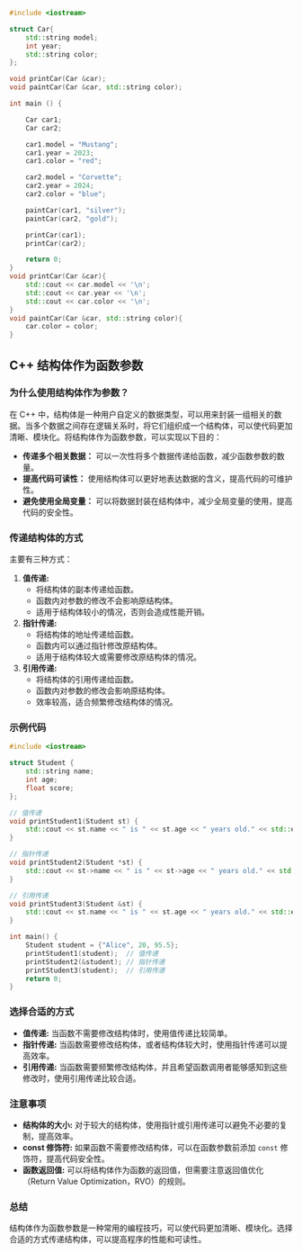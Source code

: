 ```cpp
#include <iostream>

struct Car{
    std::string model;
    int year;
    std::string color;
};

void printCar(Car &car);
void paintCar(Car &car, std::string color);

int main () {

    Car car1;
    Car car2;

    car1.model = "Mustang";
    car1.year = 2023;
    car1.color = "red";

    car2.model = "Corvette";
    car2.year = 2024;
    car2.color = "blue";

    paintCar(car1, "silver");
    paintCar(car2, "gold");

    printCar(car1);
    printCar(car2);

    return 0;
}
void printCar(Car &car){
    std::cout << car.model << '\n';
    std::cout << car.year << '\n';
    std::cout << car.color << '\n';
}
void paintCar(Car &car, std::string color){
    car.color = color;
}
```

## C++ 结构体作为函数参数

### 为什么使用结构体作为参数？

在 C++ 中，结构体是一种用户自定义的数据类型，可以用来封装一组相关的数据。当多个数据之间存在逻辑关系时，将它们组织成一个结构体，可以使代码更加清晰、模块化。将结构体作为函数参数，可以实现以下目的：

- **传递多个相关数据：** 可以一次性将多个数据传递给函数，减少函数参数的数量。
- **提高代码可读性：** 使用结构体可以更好地表达数据的含义，提高代码的可维护性。
- **避免使用全局变量：** 可以将数据封装在结构体中，减少全局变量的使用，提高代码的安全性。

### 传递结构体的方式

主要有三种方式：

1. **值传递:**
    - 将结构体的副本传递给函数。
    - 函数内对参数的修改不会影响原结构体。
    - 适用于结构体较小的情况，否则会造成性能开销。
2. **指针传递:**
    - 将结构体的地址传递给函数。
    - 函数内可以通过指针修改原结构体。
    - 适用于结构体较大或需要修改原结构体的情况。
3. **引用传递:**
    - 将结构体的引用传递给函数。
    - 函数内对参数的修改会影响原结构体。
    - 效率较高，适合频繁修改结构体的情况。

### 示例代码

```C++
#include <iostream>

struct Student {
    std::string name;
    int age;
    float score;
};

// 值传递
void printStudent1(Student st) {
    std::cout << st.name << " is " << st.age << " years old." << std::endl;
}

// 指针传递
void printStudent2(Student *st) {
    std::cout << st->name << " is " << st->age << " years old." << std::endl;
}

// 引用传递
void printStudent3(Student &st) {
    std::cout << st.name << " is " << st.age << " years old." << std::endl;
}

int main() {
    Student student = {"Alice", 20, 95.5};
    printStudent1(student);  // 值传递
    printStudent2(&student); // 指针传递
    printStudent3(student);  // 引用传递
    return 0;
}
```

### 选择合适的方式

- **值传递:** 当函数不需要修改结构体时，使用值传递比较简单。
- **指针传递:** 当函数需要修改结构体，或者结构体较大时，使用指针传递可以提高效率。
- **引用传递:** 当函数需要频繁修改结构体，并且希望函数调用者能够感知到这些修改时，使用引用传递比较合适。

### 注意事项

- **结构体的大小:** 对于较大的结构体，使用指针或引用传递可以避免不必要的复制，提高效率。
- **const 修饰符:** 如果函数不需要修改结构体，可以在函数参数前添加 `const` 修饰符，提高代码安全性。
- **函数返回值:** 可以将结构体作为函数的返回值，但需要注意返回值优化（Return Value Optimization，RVO）的规则。

### 总结

结构体作为函数参数是一种常用的编程技巧，可以使代码更加清晰、模块化。选择合适的方式传递结构体，可以提高程序的性能和可读性。